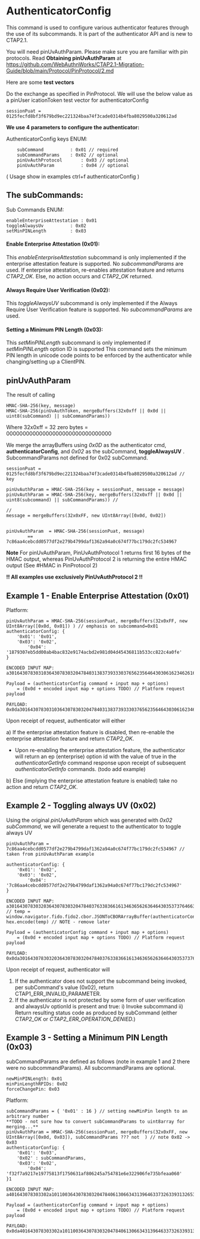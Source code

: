 # AuthenticatorConfig

This command is used to configure various authenticator features through the use of its subcommands. It is part of the authenticator API and is new to CTAP2.1. 

You will need pinUvAuthParam. Please make sure you are familiar with pin protocols. Read **Obtaining pinUvAuthParam** at https://github.com/WebAuthnWorks/CTAP2.1-Migration-Guide/blob/main/Protocol/PinProtocol/2.md

Here are some **test vectors**

Do the exchange as specified in PinProtocol. We will use the below value as a pinUser
icationToken test vector for authenticatorConfig
```
sessionPuat = 0125fecfd8bf3f679bd9ec221324baa74f3cade0314b4fba8029500a320612ad
```

**We use 4 parameters to configure the authenticator:**

AuthenticatorConfig keys ENUM: 
```
	subCommand   		: 0x01 // required
	subCommandParams 	: 0x02 // optional
	pinUvAuthProtocol       : 0x03 // optional
	pinUvAuthParam       	: 0x04 // optional
```
( Usage show in examples ctrl+f authenticatorConfig )


## The subCommands:

Sub Commands ENUM:

```
enableEnterpriseAttestation	: 0x01
toggleAlwaysUv			: 0x02
setMinPINLength			: 0x03
```

#### Enable Enterprise Attestation (0x01):
This *enableEnterpriseAttestation* subcommand is only implemented if the enterprise attestation feature is supported. No *subcommandParams* are used.
If enterprise attestation, re-enables attestation feature and returns _CTAP2_OK_. Else, no action occurs and _CTAP2_OK_ returned.

#### Always Require User Verification (0x02):
This *toggleAlwaysUV* subcommand is only implemented if the Always Require User Verification feature is supported. No *subcommandParams* are used.

#### Setting a Minimum PIN Length (0x03):
This *setMinPINLength* subcommand is only implemented if _setMinPINLength_ option ID is supported
This command sets the minimum PIN length in unicode code points to be enforced by the authenticator while changing/setting up a ClientPIN.


## pinUvAuthParam
The result of calling 
```
HMAC-SHA-256(key, message)
HMAC-SHA-256(pinUvAuthToken, mergeBuffers(32x0xff || 0x0d || uint8(subCommand) || subCommandParams))
```

Where 32x0xff = 32 zero bytes = 00000000000000000000000000000000


We merge the arrayBuffers using _0x0D_ as the authenticator cmd, **authenticatorConfig**, and _0x02_ as the subCommand, **toggleAlwaysUV** . SubcommandParams not defined for 0x02 subCommand.

```
sessionPuat = 0125fecfd8bf3f679bd9ec221324baa74f3cade0314b4fba8029500a320612ad // key 

pinUvAuthParam = HMAC-SHA-256(key = sessionPuat, message = message)
pinUvAuthParam = HMAC-SHA-256(key, mergeBuffers(32x0xff || 0x0d || uint8(subcommand) || subCommandParams)) //

// 
message = mergeBuffers(32x0xFF, new UInt8Array([0x0d, 0x02]) 


pinUvAuthParam  = HMAC-SHA-256(sessionPuat, message)
		== 7c86aa4cebcdd0577df2e279b4799daf1362a94a0c674f77bc179dc2fc534967
```

**Note**
For pinUvAuthParam, PinUvAuthProtocol 1 returns first 16 bytes of the HMAC output, whereas PinUvAuthProtocol 2 is returning the entire HMAC output (See #HMAC in PinProtocol 2)

**!! All examples use exclusively PinUvAuthProtocol 2 !!**

## Example 1 - Enable Enterprise Attestation (0x01)
Platform:
```
pinUvAuthParam = HMAC-SHA-256(sessionPuat, mergeBuffers(32x0xFF, new UInt8Array([0x0d, 0x01]) ) // emphasis on subcommand=0x01
authenticatorConfig: {
	'0x01': '0x01',
	'0x03': '0x02',
    	'0x04': '1879307eb5dd00ab4bac832e9174acbd2e981d04d45436811b533cc822c4a0fe'
}

ENCODED INPUT MAP:
a301643078303103643078303204784031383739333037656235646430306162346261633833326539313734616362643265393831643034643435343336383131623533336363383232633461306665

Payload = (authenticatorConfig command + input map + options) 
	= (0x0d + encoded input map + options TODO) // Platform request payload

PAYLOAD:
0x0da301643078303103643078303204784031383739333037656235646430306162346261633833326539313734616362643265393831643034643435343336383131623533336363383232633461306665
```

Upon receipt of request, authenticator will either

a) If the enterprise attestation feature is disabled, then re-enable the enterprise attestation feature and return _CTAP2_OK_.
- Upon re-enabling the enterprise attestation feature, the authenticator will return an ep (enterprise) option id with
the value of true in the _authenticatorGetInfo_ command response upon receipt of subsequent
_authenticatorGetInfo_ commands. (todo add example)

b)  Else (implying the enterprise attestation feature is enabled) take no action and return _CTAP2_OK_.


## Example 2 - Toggling always UV (0x02)
Using the original *pinUvAuthParam* which was generated with *0x02 subCommand*, we will generate a request to the authenticator to toggle always UV

```
pinUvAuthParam = 7c86aa4cebcdd0577df2e279b4799daf1362a94a0c674f77bc179dc2fc534967 // taken from pinUvAuthParam example

authenticatorConfig: {
	'0x01': '0x02',
	'0x03': '0x02',
    	'0x04': '7c86aa4cebcdd0577df2e279b4799daf1362a94a0c674f77bc179dc2fc534967'
}

ENCODED INPUT MAP:
a301643078303203643078303204784037633836616134636562636464303537376466326532373962343739396461663133363261393461306336373466373762633137396463326663353334393637
// temp = window.navigator.fido.fido2.cbor.JSONToCBORArrayBuffer(authenticatorConfig); hex.encode(temp) // NOTE - remove later

Payload = (authenticatorConfig command + input map + options) 
	= (0x0d + encoded input map + options TODO) // Platform request payload

PAYLOAD:
0x0da301643078303203643078303204784037633836616134636562636464303537376466326532373962343739396461663133363261393461306336373466373762633137396463326663353334393637
```

Upon receipt of request, authenticator will
1. If the authenticator does not support the subcommand being invoked, per subCommand's value (0x02), return
CTAP1_ERR_INVALID_PARAMETER.
2. If the authenticator is not protected by some form of user verification and alwaysUv optionId is present and true:
	i) Invoke subcommand
	ii) Return resulting status code as produced by subCommand (either _CTAP2_OK_ or _CTAP2_ERR_OPERATION_DENIED._)
	


## Example 3 - Setting a Minimum PIN Length (0x03)
subCommandParams are defined as follows (note in example 1 and 2 there were no subcommandParams). All subcommandParams are optional.
```
newMinPINLength: 0x01
minPinLengthRPIDs: 0x02
forceChangePin: 0x03
```

Platform:
```
subCommandParams = { '0x01' : 16 } // setting newMinPin length to an arbitrary number
**TODO - not sure how to convert subCommandParams to uint8array for merging...**
pinUvAuthParam = HMAC-SHA-256(sessionPuat, mergeBuffers(32x0xFF, new UInt8Array([0x0d, 0x03]), subCommandParams ??? not  ) // note 0x02 -> 0x03
authenticatorConfig: {
	'0x01': '0x03',
	'0x02' : subCommandParams,
	'0x03': '0x02',
    	'0x04': 'f32f7a9217e19775813f1750631af806245a754781e6e322906fe735bfeaa060'
}1

ENCODED INPUT MAP:
a401643078303302a1011003643078303204784061306634313964633732633931326533663038623066346430663235333732613065396562323831633534303334656364383632376562643030616363646661

Payload = (authenticatorConfig command + input map + options) 
	= (0x0d + encoded input map + options TODO) // Platform request payload

PAYLOAD:
0x0da401643078303302a1011003643078303204784061306634313964633732633931326533663038623066346430663235333732613065396562323831633534303334656364383632376562643030616363646661
```
